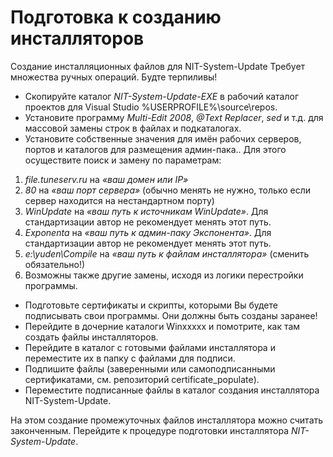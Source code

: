 # Подготовка к созданию инсталляторов

Создание инсталляционных файлов для NIT-System-Update Требует множества ручных операций. Будте терпиливы!

- Скопируйте каталог *NIT-System-Update-EXE* в рабочий каталог проектов для Visual Studio %USERPROFILE%\\source\\repos.
- Установите программу *Multi-Edit 2008*, *@Text Replacer*, *sed* и т.д. для массовой замены строк в файлах и подкаталогах.
- Установите собственные значения для имён рабочих серверов, портов и каталогов для размещения админ-пака.. Для этого осуществите поиск и замену по параметрам:

 1. *file.tuneserv.ru* на *«ваш домен или IP»*
 2. *80* на *«ваш порт сервера»* (обычно менять не нужно, только если сервер находится на нестандартном порту)
 3. *WinUpdate* на *«ваш путь к источникам WinUpdate»*. Для стандартизации автор не рекомендует менять этот путь.
 4. *Exponenta* на *«ваш путь к админ-паку Экспонента»*.  Для стандартизации автор не рекомендует менять этот путь.
 5. *e:\\yuden\\Compile* на *«ваш путь к файлам инсталлятора»* (сменить обязательно!)
 6. Возможны также другие замены, исходя из логики перестройки программы.

- Подготовьте сертификаты и скрипты, которыми Вы будете подписывать свои программы. Они должны быть созданы заранее!
- Перейдите в дочерние каталоги Winxxxxx и помотрите, как там создать файлы инсталляторов.
- Перейдите в каталог с готовыми файлами инсталлятора и переместите их в папку с файлами для подписи.
- Подпишите файлы (заверенными или самоподписанными сертификатами, см. репозиторий certificate_populate).
- Переместите подписанные файлы в каталог создания инсталлятора NIT-System-Update.

На этом создание промежуточных файлов инсталлятора можно считать законченным. Перейдите к процедуре подготовки инсталлятора *NIT-System-Update*.
